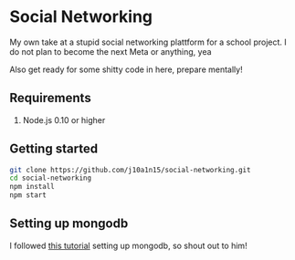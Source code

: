 # Social Networking
My own take at a stupid social networking plattform for a school project.
I do not plan to become the next Meta or anything, yea

Also get ready for some shitty code in here, prepare mentally!

## Requirements
1. Node.js 0.10 or higher

## Getting started
```sh
git clone https://github.com/j10a1n15/social-networking.git
cd social-networking
npm install
npm start
```

## Setting up mongodb
I followed [this tutorial](https://youtu.be/-PdjUx9JZ2E) setting up mongodb, so shout out to him!